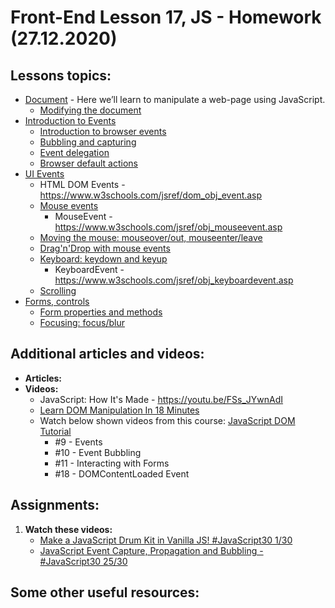 # Front-End Lesson 17, JS - Homework (27.12.2020)

## Lessons topics:

- [Document](https://javascript.info/document) - Here we’ll learn to manipulate a web-page using JavaScript.
  - [Modifying the document](https://javascript.info/modifying-document)
- [Introduction to Events](https://javascript.info/events)
  - [Introduction to browser events](https://javascript.info/introduction-browser-events)
  - [Bubbling and capturing](https://javascript.info/bubbling-and-capturing)
  - [Event delegation](https://javascript.info/event-delegation)
  - [Browser default actions](https://javascript.info/default-browser-action)
- [UI Events](https://javascript.info/event-details)
  - HTML DOM Events - https://www.w3schools.com/jsref/dom_obj_event.asp
  - [Mouse events](https://javascript.info/mouse-events-basics)
    - MouseEvent - https://www.w3schools.com/jsref/obj_mouseevent.asp
  - [Moving the mouse: mouseover/out, mouseenter/leave](https://javascript.info/mousemove-mouseover-mouseout-mouseenter-mouseleave)
  - [Drag'n'Drop with mouse events](https://javascript.info/mouse-drag-and-drop)
  - [Keyboard: keydown and keyup](https://javascript.info/keyboard-events)
    - KeyboardEvent - https://www.w3schools.com/jsref/obj_keyboardevent.asp
  - [Scrolling](https://javascript.info/onscroll)
- [Forms, controls](https://javascript.info/forms-controls)
  - [Form properties and methods](https://javascript.info/form-elements)
  - [Focusing: focus/blur](https://javascript.info/focus-blur)


## Additional articles and videos:

- **Articles:**
- **Videos:**
  - JavaScript: How It's Made - https://youtu.be/FSs_JYwnAdI
  - [Learn DOM Manipulation In 18 Minutes](https://youtu.be/y17RuWkWdn8)
  - Watch below shown videos from this course: [JavaScript DOM Tutorial](https://youtube.com/playlist?list=PL4cUxeGkcC9gfoKa5la9dsdCNpuey2s-V)
    - #9 - Events
    - #10 - Event Bubbling
    - #11 - Interacting with Forms
    - #18 - DOMContentLoaded Event


## Assignments:

1. **Watch these videos:**
   - [Make a JavaScript Drum Kit in Vanilla JS! #JavaScript30 1/30](https://youtu.be/VuN8qwZoego?list=PLu8EoSxDXHP6CGK4YVJhL_VWetA865GOH)
   - [JavaScript Event Capture, Propagation and Bubbling - #JavaScript30 25/30](https://youtu.be/F1anRyL37lE?list=PLu8EoSxDXHP6CGK4YVJhL_VWetA865GOH)


## Some other useful resources:

